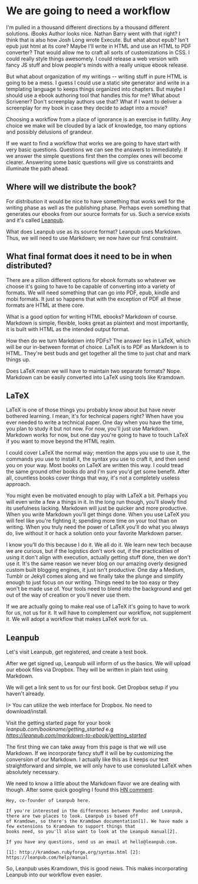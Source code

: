 # We are going to need a workflow

I'm pulled in a thousand different directions by a thousand different solutions. iBooks Author looks nice. Nathan Barry
went with that right? I think that is also how Josh Long wrote Execute. But what about epub? Isn't epub just html at 
its core? Maybe I'll write in HTML and use an HTML to PDF converter? That would allow me to craft all sorts of
customizations in CSS. I could really style things awesomely. I could release a web version with fancy JS stuff and 
blow people's minds with a really unique ebook release.

But what about organization of my writings -- writing stuff in pure HTML is going to be a mess. I guess I could use a
static site generator and write in a templating language to keeps things organized into chapters. But maybe I should 
use a ebook authoring tool that handles this for me? What about Scrivener? Don't screenplay authors use that? What if 
I want to deliver a screenplay for my book in case they decide to adapt into a movie?

Choosing a workflow from a place of ignorance is an exercise in futility. Any choice we make will be clouded by a lack
of knowledge, too many options and possibly delusions of grandeur.

If we want to find a workflow that works we are going to have start with very basic questions. Questions
we can see the answers to immediately. If we answer the simple questions first then the complex ones will become
clearer. Answering some basic questions will give us constraints and illuminate the path ahead.

## Where will we distribute the book?

For distribution it would be nice to have something that works well for the writing phase as well as the publishing
phase. Perhaps even something that generates our ebooks from our source formats for us. Such a service exists and it's
called [Leanpub](https://leanpub.com).

What does Leanpub use as its source format? Leanpub uses Markdown. Thus, we will need to use Markdown; we now have our
first constraint.

## What final format does it need to be in when distributed?

There are a zillion different options for ebook formats so whatever we choose it's going to have to be capable of
converting into a variety of formats. We will need something that can go into PDF, epub, kindle and mobi formats. It
just so happens that with the exception of PDF all these formats are HTML at there core. 

What is a good option for writing HTML ebooks? Markdown of course. Markdown is simple, flexible, looks great as
plaintext and most importantly, it is built with HTML as the intended output format.

How then do we turn Markdown into PDFs? The answer lies in LaTeX, which will be our in-between format of choice. LaTeX
is to PDF as Markdown is to HTML. They're best buds and get together all the time to just chat and mark things up. 

Does LaTeX mean we will have to maintain two separate formats? Nope. Markdown can be easily converted into LaTeX
using tools like Kramdown.

## LaTeX

LaTeX is one of those things you probably know about but have never bothered learning. I mean, it's for technical
papers right? When have you ever needed to write a technical paper. One day when you have the time, you plan to study 
it but not now. For now, you'll just use Markdown. Markdown works for now, but one day you're going to have to touch 
LaTeX if you want to move beyond the HTML realm.

I could cover LaTeX the normal way; mention the apps you use to use it, the commands you use to install it, the syntax
you use to craft it, and then send you on your way. Most books on LaTeX are written this way. I could tread the same
ground other books do and I'm sure you'd get some benefit. After all, countless books cover things that way, it's not a
completely useless approach. 

You might even be motivated enough to play with LaTeX a bit. Perhaps you will even write a few a things in it. In the
long run though, you'll slowly find its usefulness lacking. Markdown will just be quicker and more productive. When you
write Markdown you'll get things done. When you use LaTeX you will feel like you're fighting it; spending more time on
your tool than on writing. When you truly need the power of LaTeX you'll do what you always do, live without it or hack
a solution onto your favorite Markdown parser.

I know you'll do this because I do it. We all do it. We learn new tech because we are curious, but if the logistics
don't work out, if the practicalities of using it don't align with execution, actually getting stuff done, then we 
don't use it. It's the same reason we never blog on our amazing overly designed custom built blogging engines, it just 
isn't productive. One day a Medium, Tumblr or Jekyll comes along and we finally take the plunge and simplify enough to 
just focus on our writing. Things need to be too easy or they won't be made use of. Your tools need to blend into the
background and get out of the way of creation or you'll never use them.

If we are actually going to make real use of LaTeX it's going to have to work for us, not us for it. It will have to
complement our workflow, not supplement it. We will adopt a workflow that makes LaTeX work for us.

## Leanpub

Let's visit Leanpub, get registered, and create a test book. 

After we get signed up, Leanpub will inform of us the basics. We will upload our ebook files via Dropbox. They will be
written in plain text using Markdown.

We will get a link sent to us for our first book. Get Dropbox setup if you haven't already.

I> You can utilize the web interface for Dropbox. No need to download/install.

Visit the getting started page for your book *leanpub.com/bookname/getting_started* e.g *https://leanpub.com/markdown-to-ebook/getting_started*

The first thing we can take away from this page is that we will use Markdown. If we incorporate fancy stuff it
will be by customizing the conversion of our Markdown. I actually like this as it keeps our text straightforward and
simple, we will only have to use convoluted LaTeX when absolutely necessary.

We need to know a little about the Markdown flavor we are dealing with though. After some quick googling I found this 
[HN comment](https://news.ycombinator.com/item?id=4998144):

    Hey, co-founder of Leanpub here.

    If you're interested in the differences between Pandoc and Leanpub, there are two places to look. Leanpub is based off
    of Kramdown, so there's the Kramdown documentation[1]. We have made a few extensions to Kramdown to support things that
    books need, so you'll also want to look at the Leanpub manual[2].

    If you have any questions, send us an email at hello@leanpub.com.

    [1]: http://kramdown.rubyforge.org/syntax.html [2]: https://leanpub.com/help/manual

So, Leanpub uses Kramdown, this is good news. This makes incorporating Leanpub into our workflow even easier. 
